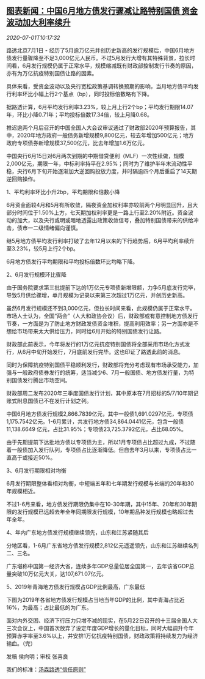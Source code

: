 <!--1593599001000-->
[图表新闻：中国6月地方债发行骤减让路特别国债 资金波动加大利率续升](https://cn.reuters.com/article/graphic-china-june-bond-0701-idCNKBS24259B)
------

<div><i>2020-07-01T10:17:32</i></div><div class="StandardArticleBody_body"><p>路透北京7月1日 - 经历了5月逾万亿元并创历史新高的发行规模后，中国6月地方债发行量骤降至不足3,000亿元人民币。不过5月发行大增有其特殊背景，拉长时间看，6月发行规模仍属于正常水平，规模缩减既有财政部控制发行节奏的原因，亦有为万亿抗疫特别国债让路的因素。 </p><p>具体来看，受资金波动以及央行宽松政策基调转换预期的影响，当月地方债平均发行利率环比小幅上行2个基点（bp），同时投标倍数略有下降。 </p><p>据路透计算，6月平均发行利率3.23%，较上月上行2个bp；平均发行期限14.07年，环比小降0.71年；平均投标倍数17.34倍，较上月降0.68。 </p><p>推迟逾两个月后召开的中国全国人大会议审议通过了财政部2020年预算报告，其中，2020年地方政府一般债务新增规模9,800亿元，较去年增加500亿元；地方政府专项债券新增规模37,500亿元，比去年增加1.6万亿元。 </p><p>中国央行6月15日对6月两次到期的中期借贷便利（MLF）一次性续做，规模2,000亿元，期限一年，中标利率持平在2.95%；同时为了维护半年末流动性平稳，央行6月下旬开始逐渐加大逆回购投放力度，并时隔逾四个月后重启了14天期逆回购操作。 </p><p>1、平均利率环比小升2bp，平均期限和倍数小降 </p><p>6月资金面较4月和5月有所收敛，隔夜资金加权利率亦较前两个月明显回升，且大部分时间位于1.50%上方，七天期加权利率更是一路上行至2.20%附近。资金波动的加大，以及央行或明或暗地透露出政策收敛信号，叠加特别国债带来的供给冲击，债市一二级情绪偏向谨慎。 </p><p>继5月地方债平均发行利率打破了去年12月以来的下行趋势后，6月平均利率续升至3.23%，较5月上行2个bp。 </p><p>6月地方债发行平均期限和平均投标倍数环比均略下降。  </p><p>2、6月发行规模环比骤降 </p><p>由于国务院要求第三批提前下达的1万亿元专项债新增限额，力争5月底发行完毕，导致5月供给骤增，单月规模为记录以来第三次超过1万亿元，并创历史新高。 </p><p>虽然6月发行规模还不到3,000亿元，但拉长时间来看，此规模仍属于正常水平。市场人士认为，全国“两会”（人大和政协会议）后，财政部或有意控制地方债发行节奏，一方面是为了防止地方财政发债资金堆积，提高利用效率；另一方面亦是不想给市场带来太大供给压力，同时给6月开始的特别国债发行让路。 </p><p>财政部此前表示，今年将发行的1万亿元抗疫特别国债将全部采用市场化方式发行，从6月中旬开始发行，7月底前发行完毕。这也印证了路透此前的消息。 </p><p>同时为保障抗疫特别国债平稳顺利发行，财政部将充分考虑现有市场承受能力，加强与一般政府债券发行的统筹，适当减少6、7月一般国债、地方债发行量，为特别国债发行腾出市场空间。 </p><p>财政部周二发布2020年三季度国债发行计划，其中原本在7月招标的5/7/10年期记账式附息国债已不在发行计划之列。 </p><p>中国6月地方债发行规模2,866.7839亿元，其中一般债1,691.0297亿元，专项债1,175.7542亿元。1-6月累计，共发行地方债34,864.0441亿元，包含一般债11,138.6649 亿元，占比31.95%；专项债23,725.3792亿元，占比68.05%。  </p><p>由于先期提前下达批地方债以专项债为主，所以1月专项债占比超过九成，不过随着一般债加入发行队列，专项债占比逐渐降低。但自去年3月以来，专项债占比一直高于或接近50%。 </p><p>3、6月发行期限相对均衡 </p><p>6月发行期限整体看相对均衡，中短端五年和七年期发行规模与长端的20年和30年规模相近。 </p><p>不过1-6月来看，地方债发行期限仍集中在10-30年期，其中15年、20年和30年期限的发行规模已远超去年全年同期限发行规模，10年期品种发行规模也略超过去年全年。  </p><p>4、年内广东地方债发行规模继续领先，山东和江苏紧随其后 </p><p>分地区看，1-6月广东省地方债发行规模2,812亿元遥遥领先，山东和江苏继续名列二、三名。 </p><p>广东堪称中国第一经济大省，连续多年GDP总量位居全国第一，去年该省GDP总量突破10万亿元大关，达107,671.07亿元。  </p><p>5、2019年青海地方债发行规模占GDP比例最高，广东最低 </p><p>下图为2019年各省地方债发行规模占当地当年GDP的比例，其中青海占比近16%，为最高；占比最低的为广东。 </p><p>面对内外交困、经济下行压力只增不减的现实，在5月22日召开的十三届全国人大三次会议上，中国首次放弃了设定年度GDP增长的量化目标，同时大幅调升今年预算赤字率至3.6%以上，并安排1万亿抗疫特别国债，财政政策将持续发力为经济输血。（完） </p><div class="Attribution_container"><div class="Attribution_attribution"><p class="Attribution_content">发稿 侯向明；审校 张喜良</p></div></div><div class="StandardArticleBody_trustBadgeContainer"><span class="StandardArticleBody_trustBadgeTitle">我们的标准：</span><span class="trustBadgeUrl"><a href="https://www.thomsonreuters.cn/content/dam/openweb/documents/pdf/china/brochures/about-us-1.pdf">汤森路透“信任原则”</a></span></div></div>
